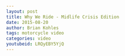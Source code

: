 ```yaml
---
layout: post
title: Why We Ride - Midlife Crisis Edition
date: 2015-08-20
author: Brian Kohles
tags: motorcycle video
categories: video
youtubeid: LRQyEBY5YjQ
---
```



